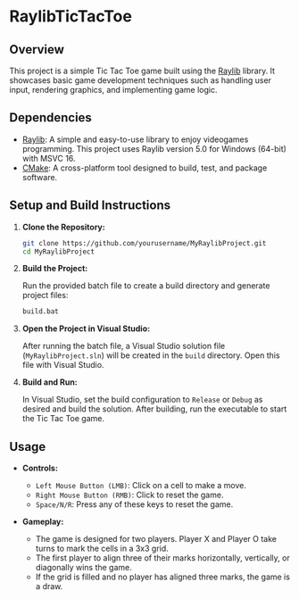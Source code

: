# RaylibTicTacToe

## Overview

This project is a simple Tic Tac Toe game built using the [Raylib](https://www.raylib.com/) library. It showcases basic game development techniques such as handling user input, rendering graphics, and implementing game logic.

## Dependencies

- [Raylib](https://www.raylib.com/): A simple and easy-to-use library to enjoy videogames programming. This project uses Raylib version 5.0 for Windows (64-bit) with MSVC 16.
- [CMake](https://cmake.org/): A cross-platform tool designed to build, test, and package software.

## Setup and Build Instructions

1. **Clone the Repository:**

   ```bash
   git clone https://github.com/yourusername/MyRaylibProject.git
   cd MyRaylibProject
   ```

2. **Build the Project:**

   Run the provided batch file to create a build directory and generate project files:

   ```bash
   build.bat
   ```

3. **Open the Project in Visual Studio:**

   After running the batch file, a Visual Studio solution file (`MyRaylibProject.sln`) will be created in the `build` directory. Open this file with Visual Studio.

4. **Build and Run:**

   In Visual Studio, set the build configuration to `Release` or `Debug` as desired and build the solution. After building, run the executable to start the Tic Tac Toe game.

## Usage

- **Controls:**
  - `Left Mouse Button (LMB)`: Click on a cell to make a move.
  - `Right Mouse Button (RMB)`: Click to reset the game.
  - `Space/N/R`: Press any of these keys to reset the game.

- **Gameplay:**
  - The game is designed for two players. Player X and Player O take turns to mark the cells in a 3x3 grid.
  - The first player to align three of their marks horizontally, vertically, or diagonally wins the game.
  - If the grid is filled and no player has aligned three marks, the game is a draw.